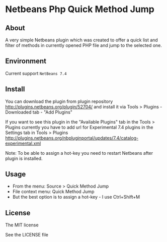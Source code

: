 Netbeans Php Quick Method Jump
============================
## About
A very simple Netbeans plugin which was created to offer a quick list and filter
of methods in currently opened PHP file and jump to the selected one.

## Environment
Current support `NetBeans 7.4`

## Install
You can download the plugin from plugin repository http://plugins.netbeans.org/plugin/52704/ and install it
via Tools > Plugins - Downloaded tab - "Add Plugins"

If you want to see this plugin in the "Available Plugins" tab in the Tools > Plugins
currently you have to add url for Experimental 7.4 plugins in the Settings tab in Tools > Plugins
http://plugins.netbeans.org/nbpluginportal/updates/7.4/catalog-experimental.xml

Note: To be able to assign a hot-key you need to restart Netbeans after plugin is installed.

## Usage
- From the menu: Source > Quick Method Jump
- File context menu: Quick Method Jump
- But the best option is to assign a hot-key - I use Ctrl+Shift+M


## License
The MIT license

See the LICENSE file
